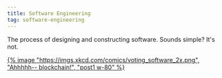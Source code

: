 ```yaml
---
title: Software Engineering
tag: software-engineering
---
```


The process of designing and constructing software. Sounds simple? It's not.

[{% image "https://imgs.xkcd.com/comics/voting_software_2x.png", "Ahhhhh-- blockchain!", "post1 w-80" %}](https://xkcd.com/2030/)
